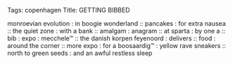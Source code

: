 Tags: copenhagen
Title: GETTING BIBBED
  
monroevian evolution : in boogie wonderland :: pancakes : for extra nausea :: the quiet zone : with a bank :: amalgam : anagram :: at sparta : by one a :: bib : expo : mecchele™ :: the danish korpen feyenoord : delivers :: food : around the corner :: more expo : for a boosaardig™ : yellow rave sneakers :: north to green seeds : and an awful restless sleep